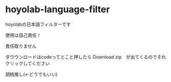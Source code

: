 # hoyolab-language-filter
hoyolabの日本語フィルターです

使用は自己責任！

責任取りません




ダウウンロードはcodeってとこと押したら Download zip　が出てくるのでそれクリックしてください




胡桃推し(←どうでもいい)
